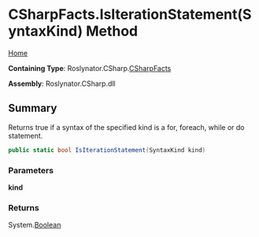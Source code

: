 # CSharpFacts\.IsIterationStatement\(SyntaxKind\) Method

[Home](../../../../README.md)

**Containing Type**: Roslynator\.CSharp\.[CSharpFacts](../README.md)

**Assembly**: Roslynator\.CSharp\.dll

## Summary

Returns true if a syntax of the specified kind is a for, foreach, while or do statement\.

```csharp
public static bool IsIterationStatement(SyntaxKind kind)
```

### Parameters

**kind**

### Returns

System\.[Boolean](https://docs.microsoft.com/en-us/dotnet/api/system.boolean)

